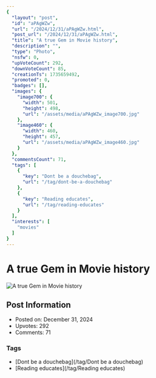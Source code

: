 ```yaml
---
{
  "layout": "post",
  "id": "aPAgWZw",
  "url": "/2024/12/31/aPAgWZw.html",
  "post_url": "/2024/12/31/aPAgWZw.html",
  "title": "A true Gem in Movie history",
  "description": "",
  "type": "Photo",
  "nsfw": 0,
  "upVoteCount": 292,
  "downVoteCount": 85,
  "creationTs": 1735659492,
  "promoted": 0,
  "badges": [],
  "images": {
    "image700": {
      "width": 501,
      "height": 498,
      "url": "/assets/media/aPAgWZw_image700.jpg"
    },
    "image460": {
      "width": 460,
      "height": 457,
      "url": "/assets/media/aPAgWZw_image460.jpg"
    }
  },
  "commentsCount": 71,
  "tags": [
    {
      "key": "Dont be a douchebag",
      "url": "/tag/dont-be-a-douchebag"
    },
    {
      "key": "Reading educates",
      "url": "/tag/reading-educates"
    }
  ],
  "interests": [
    "movies"
  ]
}
---
```


# A true Gem in Movie history

![A true Gem in Movie history](/assets/media/aPAgWZw_image700.jpg)

## Post Information

- Posted on: December 31, 2024
- Upvotes: 292
- Comments: 71

### Tags

- [Dont be a douchebag](/tag/Dont be a douchebag)
- [Reading educates](/tag/Reading educates)
